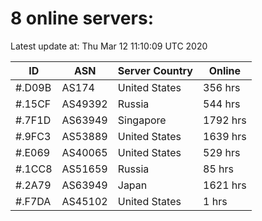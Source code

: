 # 8 online servers:

Latest update at: Thu Mar 12 11:10:09 UTC 2020

| ID | ASN | Server Country | Online |
| -- | --- | -------------- | ------ |
| #.D09B | AS174 | United States | 356 hrs |
| #.15CF | AS49392 | Russia | 544 hrs |
| #.7F1D | AS63949 | Singapore | 1792 hrs |
| #.9FC3 | AS53889 | United States | 1639 hrs |
| #.E069 | AS40065 | United States | 529 hrs |
| #.1CC8 | AS51659 | Russia | 85 hrs |
| #.2A79 | AS63949 | Japan | 1621 hrs |
| #.F7DA | AS45102 | United States | 1 hrs |


